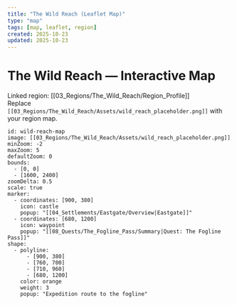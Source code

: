 ```yaml
---
title: "The Wild Reach (Leaflet Map)"
type: "map"
tags: [map, leaflet, region]
created: 2025-10-23
updated: 2025-10-23
---
```


# The Wild Reach — Interactive Map

Linked region: [[03_Regions/The_Wild_Reach/Region_Profile]]  
Replace `[[03_Regions/The_Wild_Reach/Assets/wild_reach_placeholder.png]]` with your region map.

```leaflet
id: wild-reach-map
image: [[03_Regions/The_Wild_Reach/Assets/wild_reach_placeholder.png]]
minZoom: -2
maxZoom: 5
defaultZoom: 0
bounds:
  - [0, 0]
  - [1600, 2400]
zoomDelta: 0.5
scale: true
marker:
  - coordinates: [900, 380] 
    icon: castle
    popup: "[[04_Settlements/Eastgate/Overview|Eastgate]]"
  - coordinates: [680, 1200]
    icon: waypoint
    popup: "[[08_Quests/The_Fogline_Pass/Summary|Quest: The Fogline Pass]]"
shape:
  - polyline:
      - [900, 380]
      - [760, 700]
      - [710, 960]
      - [680, 1200]
    color: orange
    weight: 3
    popup: "Expedition route to the fogline"
```
